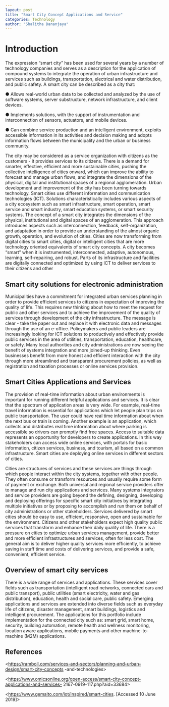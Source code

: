 ```yaml
---
layout: post
title: "Smart City Concept Applications and Service"
categories: Technology
author: "Shalitha Dananjaya"
---
```


# Introduction

The expression “smart city” has been used for several years by a number of technology
companies and serves as a description for the application of compound systems to integrate the
operation of urban infrastructure and services such as buildings, transportation, electrical and water distribution, and public safety. A smart city can be described as a city that:

● Allows real-world urban data to be collected and analyzed by the use of software
systems, server substructure, network infrastructure, and client devices.

● Implements solutions, with the support of instrumentation and interconnection of
sensors, actuators, and mobile devices.

● Can combine service production and an intelligent environment, exploits accessible
information in its activities and decision making and adopts information flows between
the municipality and the urban or business community.

The city may be considered as a service organization with citizens as the customers - it provides services to its citizens. There is a demand for smarter, effective, efficient and more sustainable cities, pushing the collective intelligence of cities onward, which can improve the ability to forecast and manage urban flows, and integrate the dimensions of the physical, digital and institutional spaces of a regional agglomeration. Urban development and improvement of the city has been turning towards technology. Smart cities use different information and communication technologies (ICT). Solutions characteristically includes various aspects of a city ecosystem such as smart infrastructure, smart operation, smart service and smart industry, smart education systems, or smart security systems. The concept of a smart city integrates the dimensions of the physical, institutional and digital spaces of an agglomeration. This approach
introduces aspects such as interconnection, feedback, self-organization, and adaptation in order to provide an understanding of the almost organic growth, operation, and evolution of cities. Cities are now transforming from digital cities to smart cities, digital or intelligent cities that are more technology oriented equivalents of smart city concepts. A city becomes “smart” when it is
instrumented, interconnected, adaptive, autonomous, learning, self-repairing, and robust. Parts of its infrastructure and facilities are digitally connected and optimized by using ICT to deliver
services to their citizens and other

## Smart city solutions for electronic administration

Municipalities have a commitment for integrated urban services planning in order to provide
efficient services to citizens in expectation of improving the quality of life. This requires new thinking about how to meet the request for public and other services and to achieve the
improvement of the quality of services through development of the city infrastructure. The
message is clear - take the paper out and replace it with electronic data and messages through the use of an e-office. Policymakers and public leaders are increasingly looking for ICT solutions to productively and effectively provide public services in the area of utilities, transportation, education, healthcare, or safety. Many local authorities and city administrations are now seeing the benefit of systems integration and more joined-up thinking. Even businesses benefit from more honest and efficient interaction with the city through more streamlined and transparent procurement policies, as well as registration and taxation processes or online services
provision.

## Smart Cities Applications and Services

The provision of real-time information about urban environments is important for running
different helpful applications and services. It is clear that the spectrum of application areas is very wide. For example, real-time travel information is essential for applications which let people plan trips on public transportation. The user could have real time information about when the next bus or train is coming. Another example is an application, which collects and distributes real time information about where parking is accessible so drivers can promptly find free spaces. Access to suitable data represents an opportunity for developers to create applications. In this
way stakeholders can access wide online services, with portals for basic information, citizen services, business, and tourism, all based on a common infrastructure. Smart cities are deploying online services in different sectors of cities. 

Cities are structures of services and these services are things through which people interact within the city systems, together with other people. They often consume or transform resources and usually require some form of payment or exchange. Both universal and regional service providers offer to manage and run city applications and services. Many systems integrators and service providers are going beyond the defining, designing, developing and deploying offerings
for specific smart city initiatives by integrating multiple initiatives or by proposing to accomplish and run them on behalf of city administrations or other stakeholders. Services delivered by smart cities should be easy to use, efficient, responsive, open and sustainable for the environment. Citizens and other stakeholders expect high quality public services that transform and enhance their daily quality of life. There is a pressure on cities to optimize urban services management, provide better and more efficient infrastructures and services, often for less cost. The general aim is to deliver higher quality services more efficiently, to achieve saving in staff time and costs of delivering services, and provide a safe, convenient, efficient service.

## Overview of smart city services

There is a wide range of services and applications. These services cover fields such as transportation (intelligent road networks, connected cars and public transport), public utilities (smart electricity, water and gas distribution), education, health and social care, public safety. Emerging applications and services are extended into diverse fields such as everyday life of citizens, disaster management, smart buildings, logistics and intelligent procurement. The applications for this portfolio include implementation for the connected city such as: smart grid, smart home, security, building automation, remote health and wellness monitoring, location aware applications, mobile payments and other machine-to-machine (M2M) applications.

## References

<https://ramboll.com/services-and-sectors/planning-and-urban-design/smart-city-concepts
-and-technologies>

<https://www.omicsonline.org/open-access/smart-city-concept-applications-and-services-
2167-0919-117.php?aid=33684>

<https://www.gemalto.com/iot/inspired/smart-cities. [Accessed 10 June 2019]>

